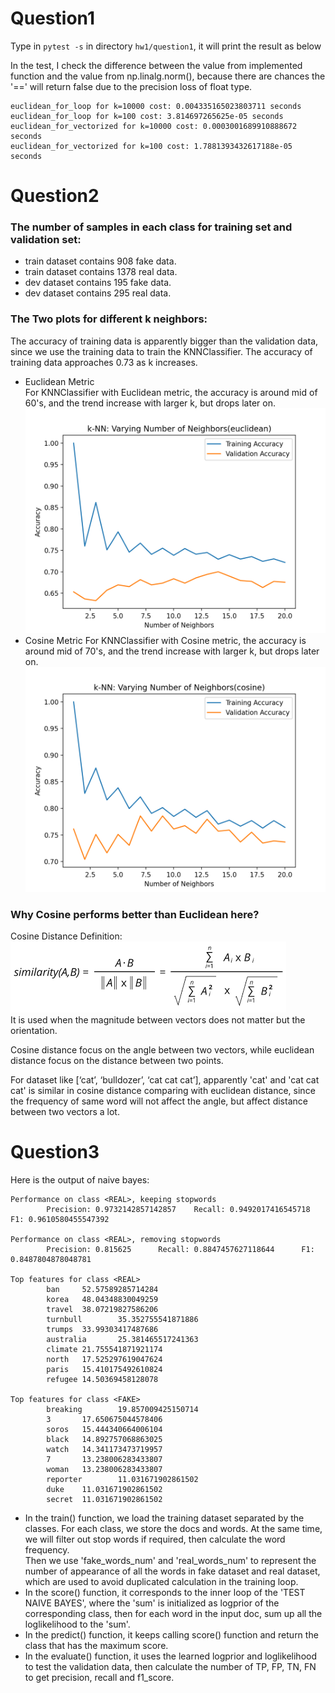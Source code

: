 # Question1
Type in ```pytest -s``` in directory ```hw1/question1```, it will print the result as below  

In the test, I check the difference between the value from implemented function and the value from np.linalg.norm(), because there are chances the '==' will return false due to the precision loss of float type.
```
euclidean_for_loop for k=10000 cost: 0.004335165023803711 seconds
euclidean_for_loop for k=100 cost: 3.814697265625e-05 seconds
euclidean_for_vectorized for k=10000 cost: 0.0003001689910888672 seconds
euclidean_for_vectorized for k=100 cost: 1.7881393432617188e-05 seconds
```

# Question2
### The number of samples in each class for training set and validation set:  
- train dataset contains 908 fake data.
- train dataset contains 1378 real data.
- dev dataset contains 195 fake data.
- dev dataset contains 295 real data.

### The Two plots for different k neighbors:  
The accuracy of training data is apparently bigger than the validation data, since we use the training data to train the KNNClassifier.
The accuracy of training data approaches 0.73 as k increases.
- Euclidean Metric  
  For KNNClassifier with Euclidean metric, the accuracy is around mid of 60's, and the trend increase with larger k, but drops later on. 
  ![Euclidean](images/euclidean.png)
- Cosine Metric
  For KNNClassifier with Cosine metric, the accuracy is around mid of 70's, and the trend increase with larger k, but drops later on.
  ![Cosine](images/cosine.png)
  
### Why Cosine performs better than Euclidean here?
Cosine Distance Definition:  
![cosine definition](images/cosine_similarity.png)  
It is used when the magnitude between vectors does not matter but the orientation.

Cosine distance focus on the angle between two vectors,
while euclidean distance focus on the distance between two points.

For dataset like [‘cat’, ‘bulldozer’, ‘cat cat cat’], apparently 'cat' and 'cat cat cat' is similar in cosine
distance comparing with euclidean distance, since the frequency of same word will not affect the angle, but
affect distance between two vectors a lot.

# Question3
Here is the output of naive bayes:
```
Performance on class <REAL>, keeping stopwords
        Precision: 0.9732142857142857    Recall: 0.9492017416545718      F1: 0.9610580455547392

Performance on class <REAL>, removing stopwords
        Precision: 0.815625      Recall: 0.8847457627118644      F1: 0.8487804878048781

Top features for class <REAL>
        ban     52.57589285714284
        korea   48.04348830049259
        travel  38.07219827586206
        turnbull        35.352755541871886
        trumps  33.99303417487686
        australia       25.381465517241363
        climate 21.755541871921174
        north   17.525297619047624
        paris   15.410175492610824
        refugee 14.50369458128078

Top features for class <FAKE>
        breaking        19.857009425150714
        3       17.650675044578406
        soros   15.444340664006104
        black   14.892757068863025
        watch   14.341173473719957
        7       13.238006283433807
        woman   13.238006283433807
        reporter        11.031671902861502
        duke    11.031671902861502
        secret  11.031671902861502
```
- In the train() function, we load the training dataset separated by the classes. For each class, we store the docs and words.
At the same time, we will filter out stop words if required, then calculate the word frequency.  
Then we use 'fake_words_num' and 'real_words_num' to represent the number of appearance of all the words in fake dataset
and real dataset, which are used to avoid duplicated calculation in the training loop.   
- In the score() function, it corresponds to the inner loop of the 'TEST NAIVE BAYES', where the 'sum' is initialized as logprior
of the corresponding class, then for each word in the input doc, sum up all the loglikelihood to the 'sum'. 
- In the predict() function, it keeps calling score() function and return the class that has the maximum score.  
- In the evaluate() function, it uses the learned logprior and loglikelihood to test the validation data, then calculate
the number of TP, FP, TN, FN to get precision, recall and f1_score.